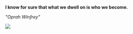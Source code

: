 **I know for sure that what we dwell on is who we become.**

*"Oprah Winfrey"*

![](https://api.nosense.lol/ghvc/?username=cdfrm)